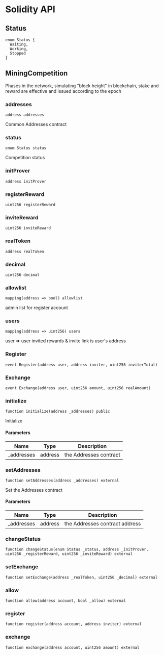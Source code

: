 # Solidity API

## Status

```solidity
enum Status {
  Waiting,
  Working,
  Stopped
}
```

## MiningCompetition

Phases in the network, simulating "block height" in blockchain,
stake and reward are effective and issued according to the epoch

### addresses

```solidity
address addresses
```

Common Addresses contract

### status

```solidity
enum Status status
```

Competition status

### initProver

```solidity
address initProver
```

### registerReward

```solidity
uint256 registerReward
```

### inviteReward

```solidity
uint256 inviteReward
```

### realToken

```solidity
address realToken
```

### decimal

```solidity
uint256 decimal
```

### allowlist

```solidity
mapping(address => bool) allowlist
```

admin list for register account

### users

```solidity
mapping(address => uint256) users
```

user => user invited rewards & invite link is user's address

### Register

```solidity
event Register(address user, address inviter, uint256 inviterTotal)
```

### Exchange

```solidity
event Exchange(address user, uint256 amount, uint256 realAmount)
```

### initialize

```solidity
function initialize(address _addresses) public
```

Initialize

#### Parameters

| Name | Type | Description |
| ---- | ---- | ----------- |
| _addresses | address | the Addresses contract |

### setAddresses

```solidity
function setAddresses(address _addresses) external
```

Set the Addresses contract

#### Parameters

| Name | Type | Description |
| ---- | ---- | ----------- |
| _addresses | address | the Addresses contract address |

### changeStatus

```solidity
function changeStatus(enum Status _status, address _initProver, uint256 _registerReward, uint256 _inviteReward) external
```

### setExchange

```solidity
function setExchange(address _realToken, uint256 _decimal) external
```

### allow

```solidity
function allow(address account, bool _allow) external
```

### register

```solidity
function register(address account, address inviter) external
```

### exchange

```solidity
function exchange(address account, uint256 amount) external
```

